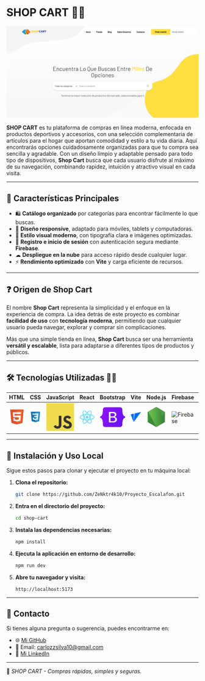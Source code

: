 # SHOP CART 🛒🚀

[![SHOP CART](./src/assets/image-preview.png)](https://shop-cart-web.netlify.app/)

**SHOP CART** es tu plataforma de compras en línea moderna, enfocada en productos deportivos y accesorios, con una selección complementaria de artículos para el hogar que aportan comodidad y estilo a tu vida diaria. Aquí encontrarás opciones cuidadosamente organizadas para que tu compra sea sencilla y agradable.
Con un diseño limpio y adaptable pensado para todo tipo de dispositivos, **Shop Cart** busca que cada usuario disfrute al máximo de su navegación, combinando rapidez, intuición y atractivo visual en cada visita.

---

## 🌟 Características Principales

- 🛍 **Catálogo organizado** por categorías para encontrar fácilmente lo que buscas.
- 📱 **Diseño responsive**, adaptado para móviles, tablets y computadoras.
- 🎨 **Estilo visual moderno**, con tipografía clara e imágenes optimizadas.
- 🔐 **Registro e inicio de sesión** con autenticación segura mediante **Firebase**.
- ☁ **Despliegue en la nube** para acceso rápido desde cualquier lugar.
- ⚡ **Rendimiento optimizado** con **Vite** y carga eficiente de recursos.

---

## ❓ Origen de Shop Cart

El nombre **Shop Cart** representa la simplicidad y el enfoque en la experiencia de compra. La idea detrás de este proyecto es combinar **facilidad de uso** con **tecnología moderna**, permitiendo que cualquier usuario pueda navegar, explorar y comprar sin complicaciones.

Más que una simple tienda en línea, **Shop Cart** busca ser una herramienta **versátil y escalable**, lista para adaptarse a diferentes tipos de productos y públicos.

---

## 🛠️ Tecnologías Utilizadas 👨‍💻

| HTML | CSS | JavaScript | React | Bootstrap | Vite | Node.js | Firebase | ESLint |
|------|-----|------------|-------|-----------|------|---------|----------|--------|
| ![HTML](https://raw.githubusercontent.com/devicons/devicon/master/icons/html5/html5-original.svg) | ![CSS](https://raw.githubusercontent.com/devicons/devicon/master/icons/css3/css3-original.svg) | ![JavaScript](https://raw.githubusercontent.com/devicons/devicon/master/icons/javascript/javascript-original.svg) | ![React](https://raw.githubusercontent.com/devicons/devicon/master/icons/react/react-original.svg) | ![Bootstrap](https://raw.githubusercontent.com/devicons/devicon/master/icons/bootstrap/bootstrap-original.svg) | ![Vite](https://raw.githubusercontent.com/devicons/devicon/master/icons/vite/vite-original.svg) | ![Node.js](https://raw.githubusercontent.com/devicons/devicon/master/icons/nodejs/nodejs-original.svg) | ![Firebase](https://www.gstatic.com/mobilesdk/160503_mobilesdk/logo/2x/firebase_28dp.png) | ![ESLint](https://raw.githubusercontent.com/devicons/devicon/master/icons/eslint/eslint-original.svg) |

---

## 🚀 Instalación y Uso Local

Sigue estos pasos para clonar y ejecutar el proyecto en tu máquina local:

1. **Clona el repositorio:**
    ```bash
    git clone https://github.com/ZeNktr4k10/Proyecto_Escalafon.git
   ```

2. **Entra en el directorio del proyecto:**
    ```bash
    cd shop-cart
   ```

3. **Instala las dependencias necesarias:**
    ```bash
    npm install
   ```

4. **Ejecuta la aplicación en entorno de desarrollo:**
    ```bash
    npm run dev
   ```

5. **Abre tu navegador y visita:**
    ```
    http://localhost:5173
    ```

---

## 📩 Contacto

Si tienes alguna pregunta o sugerencia, puedes encontrarme en:

- 🌐 [Mi GitHub](https://github.com/carlozzsilva10)
- 📧 Email: [carlozzsilva10@gmail.com](mailto:carlozzsilva10@gmail.com)
- 💼 [Mi LinkedIn](https://www.linkedin.com/in/carlos-eduardo-silva-bustamante-b6084528b)

---

📌 *SHOP CART - Compras rápidas, simples y seguras.*